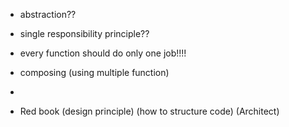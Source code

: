 - abstraction??
- single responsibility principle??
- every function should do only one job!!!!
- composing (using multiple function)
- 

- Red book (design principle) (how to structure code) (Architect)

#

